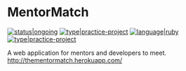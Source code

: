# MentorMatch

[![status|ongoing](http://jeffreynerona.com/badges/status-inprogress.svg)](http://jeffreynerona.com/projects) [![type|practice-project](http://jeffreynerona.com/badges/type-practiceproject.svg)](http://jeffreynerona.com/projects/) [![language|ruby](http://jeffreynerona.com/badges/language-ruby.svg)](http://jeffreynerona.com/projects/javascript)  [![type|practice-project](http://jeffreynerona.com/badges/technology-rubyonrails.svg)](http://jeffreynerona.com/projects/)

A web application for mentors and developers to meet. http://thementormatch.herokuapp.com/

